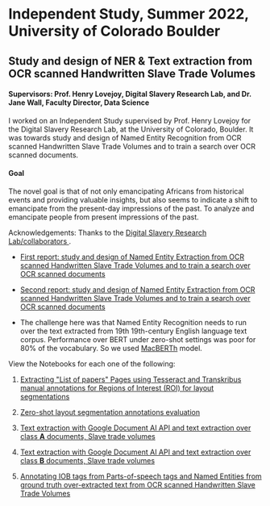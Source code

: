 # Independent Study, Summer 2022, University of Colorado Boulder

## Study and design of NER & Text extraction from OCR scanned Handwritten Slave Trade Volumes

#### Supervisors: Prof. Henry Lovejoy, Digital Slavery Research Lab, and Dr. Jane Wall, Faculty Director, Data Science

I worked on an Independent Study supervised by Prof. Henry Lovejoy for the Digital Slavery Research Lab, at the University of Colorado, Boulder. It was towards study and design of Named Entity Recognition from OCR scanned Handwritten Slave Trade Volumes and to train a search over OCR scanned documents. 

#### Goal
The novel goal is that of not only emancipating Africans from
historical events and providing valuable insights, but also seems to indicate
a shift to emancipate from the present-day impressions of the past.
To analyze and emancipate people from present impressions of the past.

Acknowledgements:
Thanks to the <a href="https://www.colorado.edu/lab/dsrl/collaborators">Digital Slavery Research Lab/collaborators </a>.

- <a href="https://github.com/sushmaakoju/study-work-reports/blob/main/university-of-colorado-boulder/sushma-akoju-independent-study-digital-slavery-first_summary_report.pdf"> First report: study and design of Named Entity Extraction from OCR scanned Handwritten Slave Trade Volumes and to train a search over OCR scanned documents<a/>

- <a href="https://github.com/sushmaakoju/study-work-reports/blob/main/university-of-colorado-boulder/sushma-akoju-digital-slavery-project-indep_study_final_report.pdf"> Second report: study and design of Named Entity Extraction from OCR scanned Handwritten Slave Trade Volumes and to train a search over OCR scanned documents<a/>

- The challenge here was that Named Entity Recognition needs to run over the text extracted from 19th 19th-century English language text corpus. Performance over BERT under zero-shot settings was poor for 80% of the vocabulary. So we used <a href="https://github.com/sushmaakoju/macberth-eval">MacBERTh</a> model.

View the Notebooks for each one of the following:

1. <a href="https://nbviewer.org/github/sushmaakoju/named-entity-text-extraction-ocr-slave-trade-volumes/blob/main/extract_from_listofpapers_june17.ipynb">Extracting "List of papers" Pages using Tesseract and Transkribus manual annotations for Regions of Interest (ROI) for layout segmentations</a>

2. <a href="https://nbviewer.org/github/sushmaakoju/named-entity-text-extraction-ocr-slave-trade-volumes/blob/main/automated_annotation_layout_parser_segmentation.ipynb"> Zero-shot layout segmentation annotations evaluation</a>

3. <a href="https://github.com/sushmaakoju/named-entity-text-extraction-ocr-slave-trade-volumes/blob/main/sushma_akoju_july_19_class_A_analysis.ipynb">Text extraction with Google Document AI API and text extraction over class **A** documents, Slave trade volumes</a>

4. <a href="https://github.com/sushmaakoju/named-entity-text-extraction-ocr-slave-trade-volumes/blob/main/sushma_akoju_july_20_class_B_analysis.ipynb">Text extraction with Google Document AI API and text extraction over class **B** documents, Slave trade volumes</a>

5. <a href="https://github.com/sushmaakoju/named-entity-text-extraction-ocr-slave-trade-volumes/blob/main/sushma_akoju_pos_analysis.ipynb">Annotating IOB tags from Parts-of-speech tags and Named Entities from ground truth over-extracted text from OCR scanned Handwritten Slave Trade Volumes</a>
